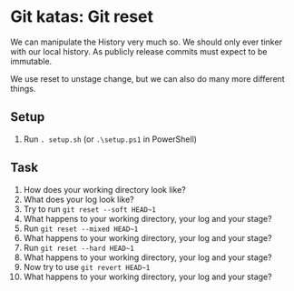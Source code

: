 # Git katas: Git reset
We can manipulate the History very much so. We should only ever tinker with our local history. As publicly release commits must expect to be immutable.

We use reset to unstage change, but we can also do many more different things.

## Setup

1. Run `. setup.sh` (or `.\setup.ps1` in PowerShell)

## Task
1. How does your working directory look like?
1. What does your log look like?
1. Try to run `git reset --soft HEAD~1`
1. What happens to your working directory, your log and your stage?
1. Run `git reset --mixed HEAD~1`
1. What happens to your working directory, your log and your stage?
1. Run `git reset --hard HEAD~1`
1. What happens to your working directory, your log and your stage?
1. Now try to use `git revert HEAD~1`
1. What happens to your working directory, your log and your stage?
